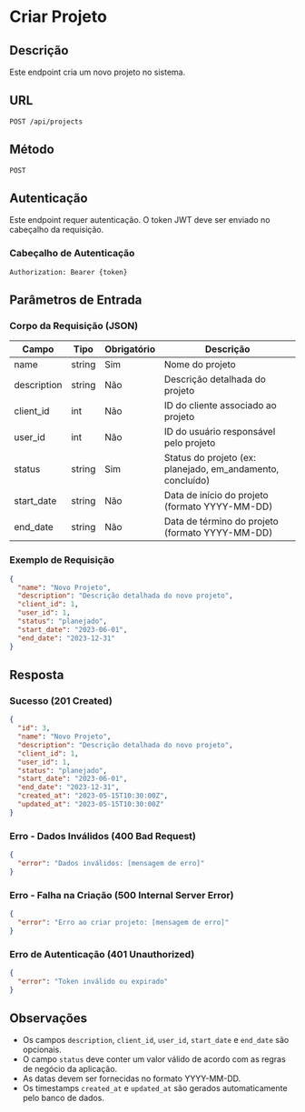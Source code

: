 # Criar Projeto

## Descrição
Este endpoint cria um novo projeto no sistema.

## URL
```
POST /api/projects
```

## Método
`POST`

## Autenticação
Este endpoint requer autenticação. O token JWT deve ser enviado no cabeçalho da requisição.

### Cabeçalho de Autenticação
```
Authorization: Bearer {token}
```

## Parâmetros de Entrada
### Corpo da Requisição (JSON)
| Campo       | Tipo   | Obrigatório | Descrição                                |
|-------------|--------|-------------|------------------------------------------|
| name        | string | Sim         | Nome do projeto                          |
| description | string | Não         | Descrição detalhada do projeto           |
| client_id   | int    | Não         | ID do cliente associado ao projeto       |
| user_id     | int    | Não         | ID do usuário responsável pelo projeto   |
| status      | string | Sim         | Status do projeto (ex: planejado, em_andamento, concluído) |
| start_date  | string | Não         | Data de início do projeto (formato YYYY-MM-DD) |
| end_date    | string | Não         | Data de término do projeto (formato YYYY-MM-DD) |

### Exemplo de Requisição
```json
{
  "name": "Novo Projeto",
  "description": "Descrição detalhada do novo projeto",
  "client_id": 1,
  "user_id": 1,
  "status": "planejado",
  "start_date": "2023-06-01",
  "end_date": "2023-12-31"
}
```

## Resposta
### Sucesso (201 Created)
```json
{
  "id": 3,
  "name": "Novo Projeto",
  "description": "Descrição detalhada do novo projeto",
  "client_id": 1,
  "user_id": 1,
  "status": "planejado",
  "start_date": "2023-06-01",
  "end_date": "2023-12-31",
  "created_at": "2023-05-15T10:30:00Z",
  "updated_at": "2023-05-15T10:30:00Z"
}
```

### Erro - Dados Inválidos (400 Bad Request)
```json
{
  "error": "Dados inválidos: [mensagem de erro]"
}
```

### Erro - Falha na Criação (500 Internal Server Error)
```json
{
  "error": "Erro ao criar projeto: [mensagem de erro]"
}
```

### Erro de Autenticação (401 Unauthorized)
```json
{
  "error": "Token inválido ou expirado"
}
```

## Observações
- Os campos `description`, `client_id`, `user_id`, `start_date` e `end_date` são opcionais.
- O campo `status` deve conter um valor válido de acordo com as regras de negócio da aplicação.
- As datas devem ser fornecidas no formato YYYY-MM-DD.
- Os timestamps `created_at` e `updated_at` são gerados automaticamente pelo banco de dados.
